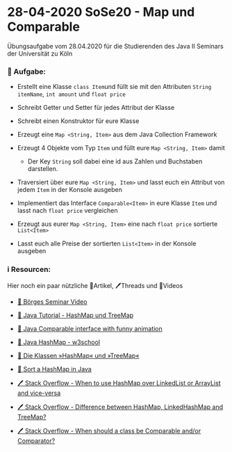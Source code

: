 # 28-04-2020 SoSe20 - Map und Comparable 

Übungsaufgabe vom 28.04.2020 für die Studierenden des Java II Seminars der Universität zu Köln

### 📝 Aufgabe:

- Erstellt eine Klasse ```class Item```und füllt sie mit den Attributen ```String itemName```, ```int amount``` und ```float price```
- Schreibt Getter und Setter für jedes Attribut der Klasse

- Schreibt einen Konstruktor für eure Klasse

- Erzeugt eine ```Map <String, Item>``` aus dem Java Collection Framework
  
- Erzeugt 4 Objekte vom Typ ```Item``` und füllt eure ```Map <String, Item>``` damit
  - Der Key ```String``` soll dabei eine id aus Zahlen und Buchstaben darstellen.

- Traversiert über eure ```Map <String, Item>``` und lasst euch ein Attribut von jedem ```Item``` in der Konsole ausgeben

- Implementiert das Interface ```Comparable<Item>``` in eure Klasse ```Item``` und lasst nach ```float price``` vergleichen

- Erzeugt aus eurer ```Map <String, Item>``` eine nach ```float price``` sortierte ```List<Item>```

- Lasst euch alle Preise der sortierten ```List<Item>``` in der Konsole ausgeben



### ℹ️ Resourcen:
Hier noch ein paar nützliche 📃Artikel, 🖊️Threads und 🎥Videos

- [🎥 Börges Seminar Video](https://uni-koeln.sciebo.de/s/CnL5Cg1opl8QceE?path=%2F02%20-%2029.04.2020%20-%20Gleichheit%20und%20Vergleiche#/)
- [🎥 Java Tutorial - HashMap und TreeMap](https://www.youtube.com/watch?v=xeZkdm7tE3s)

- [🎥 Java Comparable interface with funny animation](https://www.youtube.com/watch?v=swEvHhN9l8k)

- [📃 Java HashMap - w3school](https://www.w3schools.com/java/java_hashmap.asp)

- [📃  Die Klassen »HashMap« und »TreeMap«](http://openbook.rheinwerk-verlag.de/javainsel9/javainsel_13_008.htm#mj6251e23375a9e2c3e729ddc747e1f2ed)

- [📃  Sort a HashMap in Java](https://www.baeldung.com/java-hashmap-sort)

- [🖊️ Stack Overflow - When to use HashMap over LinkedList or ArrayList and vice-versa](https://stackoverflow.com/questions/7975802/when-to-use-hashmap-over-linkedlist-or-arraylist-and-vice-versa)

- [🖊️ Stack Overflow - Difference between HashMap, LinkedHashMap and TreeMap?](https://stackoverflow.com/questions/2889777/difference-between-hashmap-linkedhashmap-and-treemap/17708526#17708526)

- [🖊️ Stack Overflow - When should a class be Comparable and/or Comparator?](https://stackoverflow.com/questions/1440134/when-should-a-class-be-comparable-and-or-comparator)
